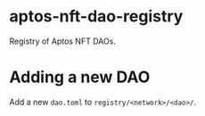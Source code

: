 # aptos-nft-dao-registry

Registry of Aptos NFT DAOs.

# Adding a new DAO

Add a new `dao.toml` to `registry/<network>/<dao>/`.

